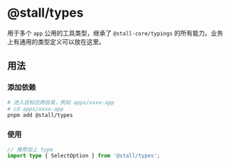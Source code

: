 # @stall/types

用于多个 `app` 公用的工具类型，继承了 `@stall-core/typings` 的所有能力。业务上有通用的类型定义可以放在这里。

## 用法

### 添加依赖

```bash
# 进入目标应用目录，例如 apps/xxxx-app
# cd apps/xxxx-app
pnpm add @stall/types
```

### 使用

```ts
// 推荐加上 type
import type { SelectOption } from '@stall/types';
```
